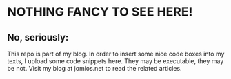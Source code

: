 # NOTHING FANCY TO SEE HERE!

## No, seriously:
This repo is part of my blog. In order to insert some nice code boxes into
my texts, I upload some code snippets here. They may be executable, they may
be not.
Visit my blog at jomios.net to read the related articles.
